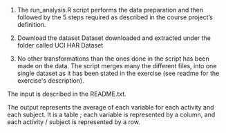 1) The run_analysis.R script performs the data preparation and then followed by the 5 steps required as described in the course project’s definition.

2) Download the dataset
Dataset downloaded and extracted under the folder called UCI HAR Dataset

3) No other transformations than the ones done in the script has been made on the data. The script merges many the different files, into one single dataset as it has been stated in the exercise (see readme for the exercise's description).

The input is described in the README.txt.

The output represents the average of each variable for each activity and each subject. It is a table ; each variable is represented by a column, and each activity / subject is represented by a row. 
